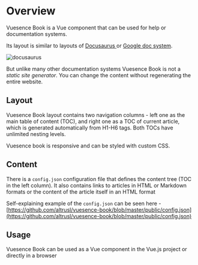 # Overview

Vuesence Book is a Vue component that can be used for help or documentation systems.

Its layout is similar to layouts of [Docusaurus ](https://v2.docusaurus.io/docs/introduction) or [Google doc system](https://developers.google.com/web/ilt/pwa). 

![docusaurus](images/docusaurus.jpg)


But unlike many other documentation systems Vuesence Book is not a *static site generator*. You can change the content without regenerating the entire website.

## Layout

Vuesence Book layout contains two navigation columns - left one as the main table of content (TOC), and right one as a TOC of current article, which is generated automatically from H1-H6 tags. Both TOCs have unlimited nesting levels.

Vuesence book is responsive and can be styled with custom CSS.

## Content

There is a `config.json` configuration file that defines the content tree (TOC in the left column). It also contains links to articles in HTML or Markdown formats or the content of the article itself in an HTML format

Self-explaining example of the `config.json` can be seen here - [https://github.com/altrusl/vuesence-book/blob/master/public/config.json](https://github.com/altrusl/vuesence-book/blob/master/public/config.json)

## Usage

Vuesence Book can be used as a Vue component in the Vue.js project or directly in a browser